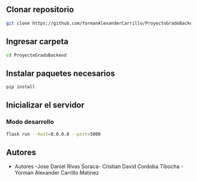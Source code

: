 ## Clonar repositorio

```bash 
git clone https://github.com/YormanAlexanderCarrillo/ProyectoGradoBackend.git
```
## Ingresar carpeta

```bash
cd ProyectoGradoBackend
```

## Instalar paquetes necesarios

```bash
pip install
```

## Inicializar el servidor 
### Modo desarrollo

```bash
flask run --host=0.0.0.0 --port=5000
```

## Autores

- Autores -Jose Daniel Rivas Soraca- Cristian David Cordoba Tibocha - Yorman Alexander Carrillo Matinez 